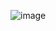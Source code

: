 ![image](https://user-images.githubusercontent.com/11422365/154404854-8e0c8fd8-f1e6-429c-ab69-d7d90534bbe9.png)
